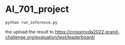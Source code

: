 # AI_701_project

```
python run_inference.py
```

the upload the result to https://crossmoda2022.grand-challenge.org/evaluation/test/leaderboard/
